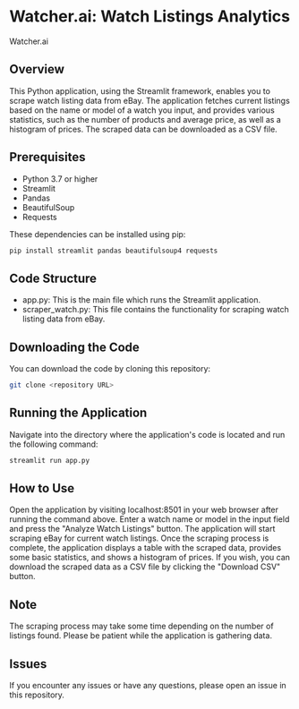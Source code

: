 # Watcher.ai: Watch Listings Analytics
Watcher.ai

## Overview
This Python application, using the Streamlit framework, enables you to scrape watch listing data from eBay. The application fetches current listings based on the name or model of a watch you input, and provides various statistics, such as the number of products and average price, as well as a histogram of prices. The scraped data can be downloaded as a CSV file.

## Prerequisites
- Python 3.7 or higher
- Streamlit
- Pandas
- BeautifulSoup
- Requests

These dependencies can be installed using pip:
```bash
pip install streamlit pandas beautifulsoup4 requests
```

## Code Structure
- app.py: This is the main file which runs the Streamlit application.
- scraper_watch.py: This file contains the functionality for scraping watch listing data from eBay.

## Downloading the Code
You can download the code by cloning this repository:
```bash
git clone <repository URL>
```

## Running the Application
Navigate into the directory where the application's code is located and run the following command:
```bash
streamlit run app.py
```

## How to Use
Open the application by visiting localhost:8501 in your web browser after running the command above.
Enter a watch name or model in the input field and press the "Analyze Watch Listings" button. The application will start scraping eBay for current watch listings.
Once the scraping process is complete, the application displays a table with the scraped data, provides some basic statistics, and shows a histogram of prices.
If you wish, you can download the scraped data as a CSV file by clicking the "Download CSV" button.

## Note
The scraping process may take some time depending on the number of listings found. Please be patient while the application is gathering data.

## Issues
If you encounter any issues or have any questions, please open an issue in this repository.

